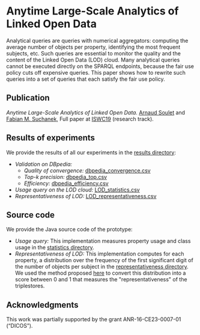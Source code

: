 # Anytime Large-Scale Analytics of Linked Open Data

Analytical queries are queries with numerical aggregators: computing the average number of objects per property, identifying the most frequent subjects, etc. Such queries are essential to monitor the quality and the content of the Linked Open Data (LOD) cloud. Many analytical queries cannot be executed directly on the SPARQL endpoints, because the fair use policy cuts off expensive queries. This paper shows how to rewrite such queries into a set of queries that each satisfy the fair use policy.

## Publication

*Anytime Large-Scale Analytics of Linked Open Data.* [Arnaud Soulet](http://www.info.univ-tours.fr/~soulet/) and [Fabian M. Suchanek](https://suchanek.name/), Full paper at [ISWC19](https://iswc2019.semanticweb.org/) (research track).

## Results of experiments

We provide the results of all our experiments in the [results directory](https://github.com/asoulet/iswc19analytics/tree/master/results):
- *Validation on DBpedia:*
  - *Quality of convergence:* [dbpedia_convergence.csv](results/dbpedia_convergence.csv)
  - *Top-k precision:* [dbpedia_top.csv](results/dbpedia_top.csv)
  - *Efficiency:* [dbpedia_efficiency.csv](results/dbpedia_efficiency.csv)
- *Usage query on the LOD cloud:* [LOD_statistics.csv](results/LOD_statistics.csv)
- *Representativeness of LOD:* [LOD_representativeness.csv](results/LOD_representativeness.csv)

## Source code

We provide the Java source code of the prototype:

- *Usage query:* This implementation measures property usage and class usage in the [statistics directory](https://github.com/asoulet/iswc19analytics/tree/master/statistics).
- *Representativeness of LOD:* This implementation computes for each property, a distribution over the frequency of the first significant digit of the number of objects per subject in the [representativeness directory](https://github.com/asoulet/iswc19analytics/tree/master/representativeness). We used the method proposed [here](http://www.info.univ-tours.fr/~soulet/prototype/iswc18/) to convert this distribution into a score between 0 and 1 that measures the "representativeness" of the triplestores.

## Acknowledgments

This work was partially supported by the grant ANR-16-CE23-0007-01 (“DICOS”).
